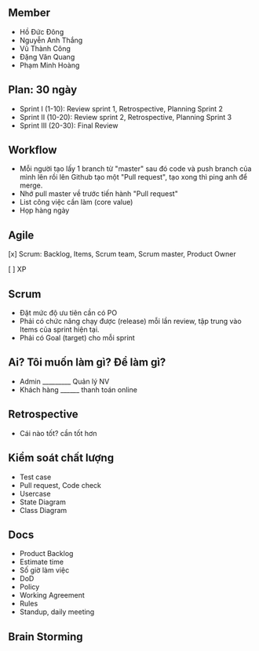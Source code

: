 ## Member
- Hồ Đức Đông
- Nguyễn Anh Thắng
- Vũ Thành Công
- Đặng Văn Quang
- Phạm Minh Hoàng

## Plan: 30 ngày
- Sprint I (1-10): Review sprint 1, Retrospective, Planning Sprint 2
- Sprint II (10-20): Review sprint 2, Retrospective, Planning Sprint 3
- Sprint III (20-30): Final Review

## Workflow
- Mỗi người tạo lấy 1 branch từ "master" sau đó code và push branch của mình lên rồi lên Github tạo một "Pull request", tạo xong thì ping anh để merge.
- Nhớ pull master về trước tiến hành "Pull request"
- List công việc cần làm (core value)
- Họp hàng ngày

## Agile
[x] Scrum: Backlog, Items, Scrum team, Scrum master, Product Owner

[ ] XP

## Scrum
- Đặt mức độ ưu tiên cần có PO
- Phải có chức năng chạy được (release) mỗi lần review, tập trung vào Items của sprint hiện tại.
- Phải có Goal (target) cho mỗi sprint

## Ai? Tôi muốn làm gì? Để làm gì?
- Admin _________ Quản lý NV
- Khách hàng ______ thanh toán online

## Retrospective
- Cái nào tốt? cần tốt hơn

## Kiểm soát chất lượng
- Test case
- Pull request, Code check
- Usercase
- State Diagram
- Class Diagram

## Docs
- Product Backlog
- Estimate time
- Số giờ làm việc
- DoD
- Policy
- Working Agreement
- Rules
- Standup, daily meeting

## Brain Storming
